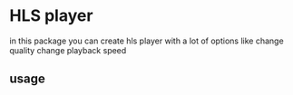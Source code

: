 # HLS player

in this package you can create hls player with a lot of options like change quality
change playback speed

## usage
